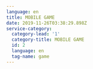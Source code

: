 ```yaml
---
language: en
title: MOBILE GAME
date: 2019-11-26T03:38:29.898Z
service-category:
  category-lead: '1'
  category-title: MOBILE GAME
  id: 2
  language: en
  tag-name: game
---
```


